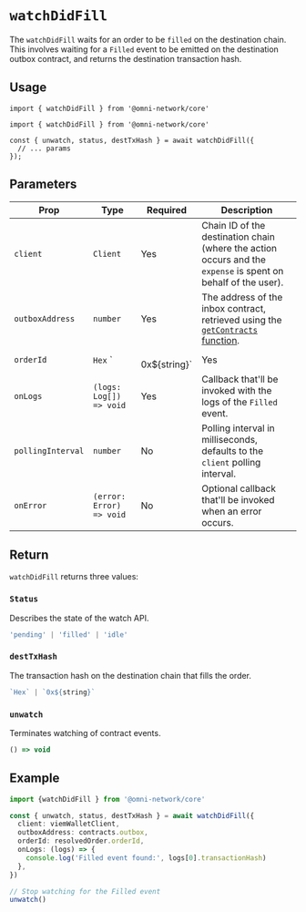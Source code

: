 # `watchDidFill`

The `watchDidFill` waits for an order to be `filled` on the destination chain. This involves waiting for a `Filled` event to be emitted on the destination outbox contract, and returns the destination transaction hash.

## Usage

`import { watchDidFill } from '@omni-network/core'`

```tsx
import { watchDidFill } from '@omni-network/core'

const { unwatch, status, destTxHash } = await watchDidFill({
  // ... params
});
```

## Parameters

| Prop              | Type                                   | Required | Description                                                                                                                                |
| -------------     | -------------------------------------- | -------- | ------------------------------------------------------------------------------------------------------------------------------------------ |
| `client`          | `Client`                               | Yes      | Chain ID of the destination chain (where the action occurs and the `expense` is spent on behalf of the user).  |
| `outboxAddress`   | `number`                               | Yes      | The address of the inbox contract, retrieved using the [`getContracts` function](/sdk/core/getContracts).  |
| `orderId`         | `Hex` `|` `0x${string}`                | Yes      | Order identifier defined on a [`ResolvedOrder`](/sdk/core/waitForOrderOpen#resolvedorder) |
| `onLogs`          | `(logs: Log[]) => void`                | Yes      | Callback that'll be invoked with the logs of the `Filled` event.  |
| `pollingInterval` | `number`                               | No       | Polling interval in milliseconds, defaults to the `client` polling interval.  |
| `onError`         | `(error: Error) => void`               | No       | Optional callback that'll be invoked when an error occurs. |


## Return

`watchDidFill` returns three values:

### `Status`

Describes the state of the watch API.

```ts
'pending' | 'filled' | 'idle'
```

### `destTxHash`

The transaction hash on the destination chain that fills the order.

```ts
`Hex` | `0x${string}`
```

### `unwatch`

Terminates watching of contract events.

```ts
() => void
```

## Example

```ts
import {watchDidFill } from '@omni-network/core'

const { unwatch, status, destTxHash } = await watchDidFill({
  client: viemWalletClient,
  outboxAddress: contracts.outbox,
  orderId: resolvedOrder.orderId,
  onLogs: (logs) => {
    console.log('Filled event found:', logs[0].transactionHash)
  },
})

// Stop watching for the Filled event
unwatch()
```
